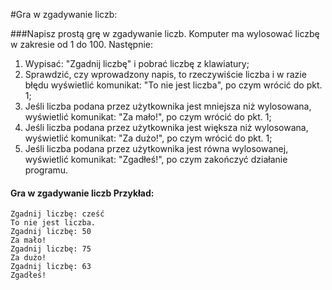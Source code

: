 #Gra w zgadywanie liczb:

###Napisz prostą grę w zgadywanie liczb. Komputer ma wylosować liczbę w zakresie od 1 do 100. Następnie:
   
   1. Wypisać: "Zgadnij liczbę" i pobrać liczbę z klawiatury;
   2. Sprawdzić, czy wprowadzony napis, to rzeczywiście liczba i w razie błędu wyświetlić komunikat: "To nie jest liczba", po czym wrócić do pkt. 1;
   3. Jeśli liczba podana przez użytkownika jest mniejsza niż wylosowana, wyświetlić komunikat: "Za mało!", po czym wrócić do pkt. 1;
   4. Jeśli liczba podana przez użytkownika jest większa niż wylosowana, wyświetlić komunikat: "Za dużo!", po czym wrócić do pkt. 1;
   5. Jeśli liczba podana przez użytkownika jest równa wylosowanej, wyświetlić komunikat: "Zgadłeś!", po czym zakończyć działanie programu.
  
  #### Gra w zgadywanie liczb Przykład:
   
   
   
```
Zgadnij liczbę: cześć
To nie jest liczba.
Zgadnij liczbę: 50
Za mało!
Zgadnij liczbę: 75
Za dużo!
Zgadnij liczbę: 63
Zgadłeś!
```